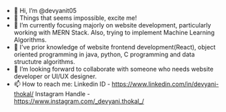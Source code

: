 - 👋 Hi, I’m @devyanit05
- 👀 Things that seems impossible, excite me!
- 🌱 I’m currently focusing majorly on website development, particularly working with MERN Stack. Also, trying to implement Machine 
Learning Algorithms.
- 🐧 I've prior knowledge of website frontend development(React), object oriented programming in java, python, C programming and data structutre algorithms.
- 💞️ I’m looking forward to collaborate with someone who needs website developer or UI/UX designer.
- 📫 How to reach me: Linkedin ID - https://www.linkedin.com/in/devyani-thokal/
                       Instagram Handle - https://www.instagram.com/_devyani.thokal_/


